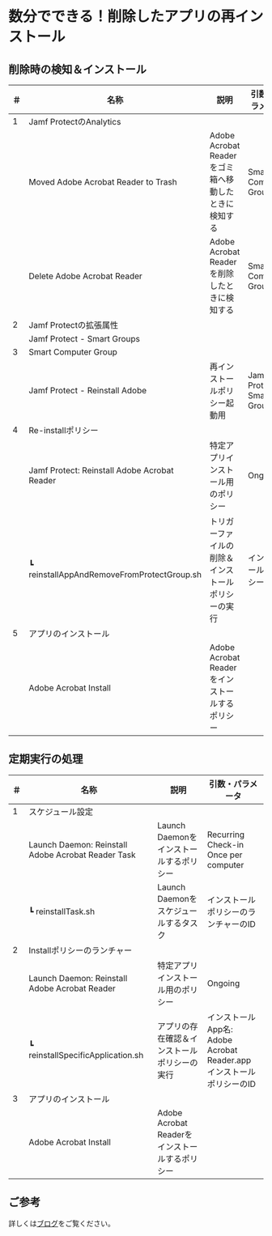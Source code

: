 # 数分でできる！削除したアプリの再インストール

## 削除時の検知＆インストール
| ＃  | 名称 | 説明  | 引数・パラメータ |
| ------------- | ------------- | ------------- | ------------- |
| 1  | Jamf ProtectのAnalytics  |   |   |
|   | Moved Adobe Acrobat Reader to Trash  | Adobe Acrobat Readerをゴミ箱へ移動したときに検知する  | Smart Computer Group  |
|   | Delete Adobe Acrobat Reader  | Adobe Acrobat Readerを削除したときに検知する  | Smart Computer Group  |
| 2  | Jamf Protectの拡張属性  |   |   |
|   | Jamf Protect - Smart Groups  |   |   |
| 3 | Smart Computer Group  |   |  |
|   | Jamf Protect - Reinstall Adobe  | 再インストールポリシー起動用  | Jamf Protect - Smart Groups  |
| 4  | Re-installポリシー  |   |   |
|   | Jamf Protect: Reinstall Adobe Acrobat Reader  | 特定アプリインストール用のポリシー  | Ongoing  |
|  | ┗ reinstallAppAndRemoveFromProtectGroup.sh  | トリガーファイルの削除＆インストールポリシーの実行  | インストールポリシーのID  |
| 5 | アプリのインストール  |   |  |
|   | Adobe Acrobat Install  | Adobe Acrobat Readerをインストールするポリシー  |  |

## 定期実行の処理
| ＃  | 名称 | 説明  | 引数・パラメータ |
| ------------- | ------------- | ------------- | ------------- |
| 1  | スケジュール設定  |   |   |
|   | Launch Daemon: Reinstall Adobe Acrobat Reader Task  | Launch Daemonをインストールするポリシー  | Recurring Check-in<br />Once per computer |
|  | ┗ reinstallTask.sh  | Launch Daemonをスケジュールするタスク | インストールポリシーのランチャーのID  |
| 2 | Installポリシーのランチャー  |   |   |
|   | Launch Daemon: Reinstall Adobe Acrobat Reader  | 特定アプリインストール用のポリシー  | Ongoing  |
|   | ┗ reinstallSpecificApplication.sh  | アプリの存在確認＆インストールポリシーの実行  | インストールApp名: Adobe Acrobat Reader.app<br />インストールポリシーのID  |
| 3 | アプリのインストール  |  |   |
|  | Adobe Acrobat Install  | Adobe Acrobat Readerをインストールするポリシー  |  |

## ご参考
詳しくは[ブログ](https://blog.magichat.jp/n/ndc716c568585)をご覧ください。
